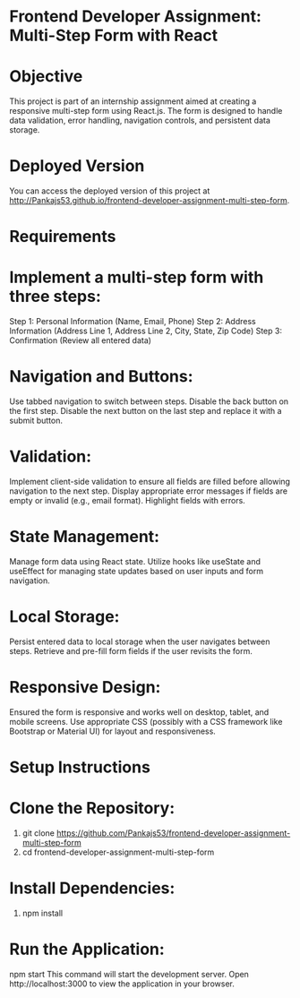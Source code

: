 # Frontend Developer Assignment: Multi-Step Form with React
# Objective
This project is part of an internship assignment aimed at creating a responsive multi-step form using React.js. The form is designed to handle data validation, error handling, navigation controls, and persistent data storage.

# Deployed Version
You can access the deployed version of this project at http://Pankajs53.github.io/frontend-developer-assignment-multi-step-form.

# Requirements


# Implement a multi-step form with three steps:
Step 1: Personal Information (Name, Email, Phone)
Step 2: Address Information (Address Line 1, Address Line 2, City, State, Zip Code)
Step 3: Confirmation (Review all entered data)

# Navigation and Buttons:
Use tabbed navigation to switch between steps.
Disable the back button on the first step.
Disable the next button on the last step and replace it with a submit button.

# Validation:
Implement client-side validation to ensure all fields are filled before allowing navigation to the next step.
Display appropriate error messages if fields are empty or invalid (e.g., email format).
Highlight fields with errors.

# State Management:
Manage form data using React state.
Utilize hooks like useState and useEffect for managing state updates based on user inputs and form navigation.

# Local Storage:
Persist entered data to local storage when the user navigates between steps.
Retrieve and pre-fill form fields if the user revisits the form.

# Responsive Design:
Ensured the form is responsive and works well on desktop, tablet, and mobile screens.
Use appropriate CSS (possibly with a CSS framework like Bootstrap or Material UI) for layout and responsiveness.

# Setup Instructions

# Clone the Repository:
1. git clone https://github.com/Pankajs53/frontend-developer-assignment-multi-step-form
2. cd frontend-developer-assignment-multi-step-form

# Install Dependencies:
1. npm install

# Run the Application:
npm start
This command will start the development server. Open http://localhost:3000 to view the application in your browser.





